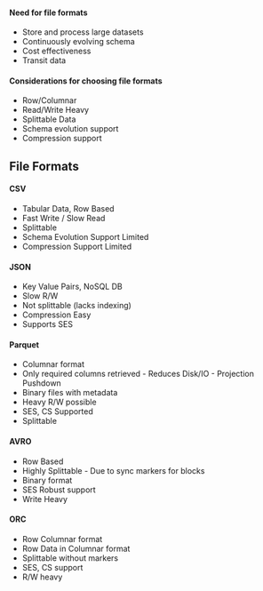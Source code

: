 #### Need for file formats
- Store and process large datasets
- Continuously evolving schema
- Cost effectiveness
- Transit data

#### Considerations for choosing file formats
- Row/Columnar
- Read/Write Heavy
- Splittable Data
- Schema evolution support
- Compression support

## File Formats

#### CSV 
- Tabular Data, Row Based
- Fast Write / Slow Read
- Splittable
- Schema Evolution Support Limited
- Compression Support Limited

#### JSON 
- Key Value Pairs, NoSQL DB 
- Slow R/W
- Not splittable (lacks indexing)
- Compression Easy
- Supports SES 

#### Parquet
- Columnar format
- Only required columns retrieved - Reduces Disk/IO - Projection Pushdown
- Binary files with metadata
- Heavy R/W possible
- SES, CS Supported
- Splittable

#### AVRO 
- Row Based
- Highly Splittable - Due to sync markers for blocks
- Binary format
- SES Robust support
- Write Heavy

#### ORC 
- Row Columnar format
- Row Data in Columnar format
- Splittable without markers
- SES, CS support
- R/W heavy